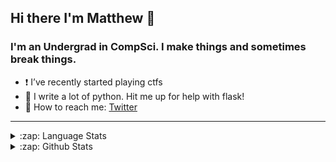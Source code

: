## Hi there I'm Matthew 👋

### I'm an Undergrad in CompSci. I make things and sometimes break things.
- ❗️ I’ve recently started playing ctfs
- 🐍 I write a lot of python. Hit me up for help with flask!
- 💬 How to reach me: [Twitter]

---

<details markdown='1'>

  <summary markdown='1'>:zap: Language Stats</summary>

[![Top Langs](https://github-readme-stats.vercel.app/api/top-langs/?username=MHogg66&layout=compact)](https://github.com/MHogg66/github-readme-stats)

</details>

<details markdown="1">
  <summary>:zap: Github Stats</summary>
  <img align="left" alt="MHogg66's Github Stats" src="https://github-readme-stats.vercel.app/api?username=MHogg66&show_icons=true&hide_border=true&count_private=true" />
</details>


</br>


[twitter]: https://twitter.com/gg41414141
